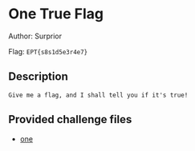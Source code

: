 # One True Flag
Author: Surprior

Flag: `EPT{s8s1d5e3r4e7}`
## Description
```
Give me a flag, and I shall tell you if it's true!
```

## Provided challenge files
* [one](one)
